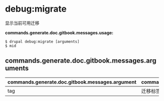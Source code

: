 # debug:migrate
显示当前可用迁移

**commands.generate.doc.gitbook.messages.usage:**
```
$ drupal debug:migrate [arguments]
$ mid  
```

## commands.generate.doc.gitbook.messages.arguments
commands.generate.doc.gitbook.messages.argument | commands.generate.doc.gitbook.messages.details
---------|-------------
tag | 迁移标签
